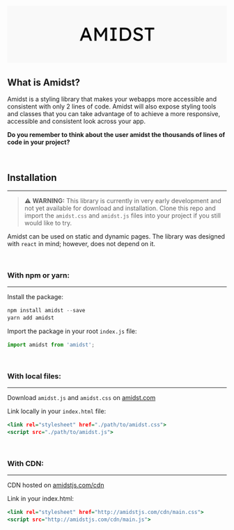 <img src="./assets/banner.jpg">

## What is Amidst?

Amidst is a styling library that makes your webapps more accessible and consistent with only 2 lines of code. Amidst will also expose styling tools and classes that you can take advantage of to achieve a more responsive, accessible and consistent look across your app.

**Do you remember to think about the user amidst the thousands of lines of code in your project?**

<br>

## Installation
<hr>

> :warning: **WARNING:**
> This library is currently in very early development and not yet available for download and installation. Clone this repo and import the `amidst.css` and `amidst.js` files into your project if you still would like to try.

Amidst can be used on static and dynamic pages. The library was designed with `react` in mind; however, does not depend on it.

<br>

### With npm or yarn:
<hr>

Install the package:

```.js
npm install amidst --save
yarn add amidst
```

Import the package in your root `index.js` file:

```.js 
import amidst from 'amidst';
```

<br>

### With local files:
<hr>

Download `amidst.js` and `amidst.css` on [amidst.com](https://amidst.com/downloads)

Link locally in your `index.html` file:

```.html
<link rel="stylesheet" href="./path/to/amidst.css">
<script src="./path/to/amidst.js">
```

<br>

### With CDN:
<hr>

CDN hosted on [amidstjs.com/cdn](https://amidstjs.com/cdn)

Link in your index.html:

```.html
<link rel="stylesheet" href="http://amidstjs.com/cdn/main.css">
<script src="http://amidstjs.com/cdn/main.js">
```